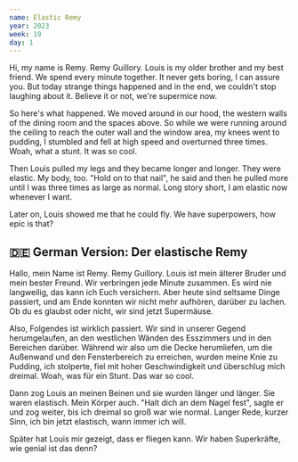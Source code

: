 ```yaml
---
name: Elastic Remy
year: 2023
week: 19
day: 1
---
```


Hi, my name is Remy. Remy Guillory. Louis is my older brother and my best
friend. We spend every minute together. It never gets boring, I can assure you.
But today strange things happened and in the end, we couldn't stop laughing
about it. Believe it or not, we're supermice now.

So here's what happened. We moved around in our hood, the western walls of the
dining room and the spaces above. So while we were running around the ceiling to
reach the outer wall and the window area, my knees went to pudding, I stumbled
and fell at high speed and overturned three times. Woah, what a stunt. It was so
cool.

Then Louis pulled my legs and they became longer and longer. They were elastic.
My body, too. "Hold on to that nail", he said and then he pulled more until I
was three times as large as normal. Long story short, I am elastic now whenever
I want.

Later on, Louis showed me that he could fly. We have superpowers, how epic is
that?

## 🇩🇪 German Version: Der elastische Remy

Hallo, mein Name ist Remy. Remy Guillory. Louis ist mein älterer Bruder und mein
bester Freund. Wir verbringen jede Minute zusammen. Es wird nie langweilig, das
kann ich Euch versichern. Aber heute sind seltsame Dinge passiert, und am Ende
konnten wir nicht mehr aufhören, darüber zu lachen. Ob du es glaubst oder nicht,
wir sind jetzt Supermäuse.

Also, Folgendes ist wirklich passiert. Wir sind in unserer Gegend herumgelaufen,
an den westlichen Wänden des Esszimmers und in den Bereichen darüber. Während
wir also um die Decke herumliefen, um die Außenwand und den Fensterbereich zu
erreichen, wurden meine Knie zu Pudding, ich stolperte, fiel mit hoher
Geschwindigkeit und überschlug mich dreimal. Woah, was für ein Stunt. Das war so
cool.

Dann zog Louis an meinen Beinen und sie wurden länger und länger. Sie waren
elastisch. Mein Körper auch. "Halt dich an dem Nagel fest", sagte er und zog
weiter, bis ich dreimal so groß war wie normal. Langer Rede, kurzer Sinn, ich
bin jetzt elastisch, wann immer ich will.

Später hat Louis mir gezeigt, dass er fliegen kann. Wir haben Superkräfte, wie
genial ist das denn?

